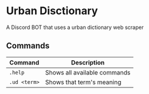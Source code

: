 # Urban Disctionary
 A Discord BOT that uses a urban dictionary web scraper
 
## Commands

| Command | Description |
|------|-----|
| `.help` | Shows all available commands |
| `.ud <term>` | Shows that term's meaning |

